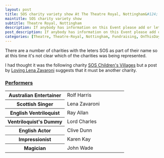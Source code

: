 ```yaml
---
layout: post
title: SOS charity variety show At The Theatre Royal, Nottingham&#124; 14 May 1978
maintitle: SOS charity variety show
subtitle: Theatre Royal, Nottingham
description: If anybody has information on this Event please add or let me know and I will add it for you or if you were lucky enough to be there then please consider sharing your stories/memories with us. All information is of value and helps to keep the memories we have of Lena Zavaroni alive.
post_description: If anybody has information on this Event please add or let me know and I will add it for you or if you were lucky enough to be there then please consider sharing your stories/memories with us. All information is of value and helps to keep the memories we have of Lena Zavaroni alive.
categories: [Theatre, Theatre-Royal, Nottingham, Fundraising, OnThisDay14May]
---
```


There are a number of charities with the leters SOS as part of their name so at this time it's not clear which of the charities was being represented.

I had thought it was the following charity <a href="https://www.sos-childrensvillages.org/who-we-are/history">SOS Children's Villages</a> but a post by [Loving Lena Zavaroni](https://www.facebook.com/photo/?fbid=260272483031889&set=pcb.260281626364308) suggests that it must be another charity.

### [Performers](#performers)

<table>
<tr><th style="width:50%;">Australian Entertainer</th><td style="width:50%;">Rolf Harris</td></tr>
<tr><th>Scottish Singer</th><td>Lena Zavaroni</td></tr>
<tr><th>English Ventriloquist</th><td>Ray Allan</td></tr>
<tr><th>Ventriloquist's Dummy</th><td>Lord Charles</td></tr>
<tr><th>English Actor</th><td>Clive Dunn</td></tr>
<tr><th>Impressionist</th><td>Karen Kay</td></tr>
<tr><th>Magician</th><td>John Wade</td></tr>
</table>
